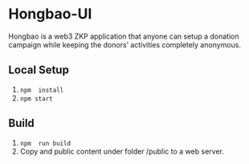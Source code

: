# Hongbao-UI

Hongbao is a web3 ZKP application that anyone can setup a donation campaign while keeping the donors’ activities completely anonymous. 

## Local Setup

1. `npm  install`
1. `npm start`

## Build
1. `npm  run build`
1. Copy and public content under folder /public to a web server.
